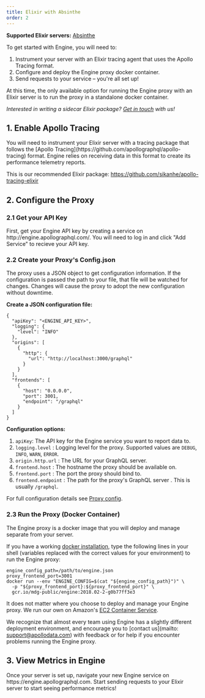 ```yaml
---
title: Elixir with Absinthe
order: 2
---
```


**Supported Elixir servers:** [Absinthe](https://github.com/absinthe-graphql/absinthe)

To get started with Engine, you will need to:
1. Instrument your server with an Elixir tracing agent that uses the Apollo Tracing format.
2. Configure and deploy the Engine proxy docker container.
3. Send requests to your service – you're all set up!

At this time, the only available option for running the Engine proxy with an Elixir server is to run the proxy in a standalone docker container.

_Interested in writing a sidecar Elixir package? [Get in touch](mailto:support@apollodata.com) with us!_

<h2 id="enable-apollo-tracing" title="Enable Apollo Tracing">1. Enable Apollo Tracing</h2>
You will need to instrument your Elixir server with a tracing package that follows the [Apollo Tracing](https://github.com/apollographql/apollo-tracing) format. Engine relies on receiving data in this format to create its performance telemetry reports.

This is our recommended Elixir package: https://github.com/sikanhe/apollo-tracing-elixir

<h2 id="configure-the-proxy" title="Configure the Proxy">2. Configure the Proxy</h2>
<h3 id="get-api-key" title="Get your API Key">2.1 Get your API Key</h3>
First, get your Engine API key by creating a service on http://engine.apollographql.com/. You will need to log in and click "Add Service" to recieve your API key.

<h3 id="create-config-json" title="Create your Config.json">2.2 Create your Proxy's Config.json</h3>
The proxy uses a JSON object to get configuration information. If the configuration is passed the path to your file, that file will be watched for changes. Changes will cause the proxy to adopt the new configuration without downtime.

**Create a JSON configuration file:**

```
{
  "apiKey": "<ENGINE_API_KEY>",
  "logging": {
    "level": "INFO"
  },
  "origins": [
    {
      "http": {
        "url": "http://localhost:3000/graphql"
      }
    }
  ],
  "frontends": [
    {
      "host": "0.0.0.0",
      "port": 3001,
      "endpoint": "/graphql"
    }
  ]
}
```

**Configuration options:**
1. `apiKey`: The API key for the Engine service you want to report data to.
2. `logging.level` : Logging level for the proxy. Supported values are `DEBUG`, `INFO`, `WARN`, `ERROR`.
3. `origin.http.url` : The URL for your GraphQL server.
4. `frontend.host` : The hostname the proxy should be available on.
5. `frontend.port` : The port the proxy should bind to.
6. `frontend.endpoint` : The path for the proxy's GraphQL server . This is usually `/graphql`.

For full configuration details see [Proxy config](proto-doc.html).

<h3 id="run-the-proxy" title="Run the Proxy">2.3 Run the Proxy (Docker Container)</h3>
The Engine proxy is a docker image that you will deploy and manage separate from your server.

If you have a working [docker installation](https://docs.docker.com/engine/installation/), type the following lines in your shell (variables replaced with the correct values for your environment) to run the Engine proxy:
```
engine_config_path=/path/to/engine.json
proxy_frontend_port=3001
docker run --env "ENGINE_CONFIG=$(cat "${engine_config_path}")" \
  -p "${proxy_frontend_port}:${proxy_frontend_port}" \
  gcr.io/mdg-public/engine:2018.02-2-g0b77ff3e3
```

It does not matter where you choose to deploy and manage your Engine proxy. We run our own on Amazon's [EC2 Container Service](https://aws.amazon.com/ecs/).

We recognize that almost every team using Engine has a slightly different deployment environment, and encourage you to [contact us](mailto: support@apollodata.com) with feedback or for help if you encounter problems running the Engine proxy.

<h2 id="view-metrics-in-engine" title="View Metrics in Engine">3. View Metrics in Engine</h2>
Once your server is set up, navigate your new Engine service on https://engine.apollographql.com. Start sending requests to your Elixir server to start seeing performance metrics!
